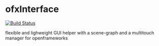 # ofxInterface

[![Build Status](https://travis-ci.org/local-projects/ofxInterface.svg?branch=master)](https://travis-ci.org/local-projects/ofxInterface)

flexible and lighweight GUI helper with a scene-graph and a multitouch manager for openframeworks

